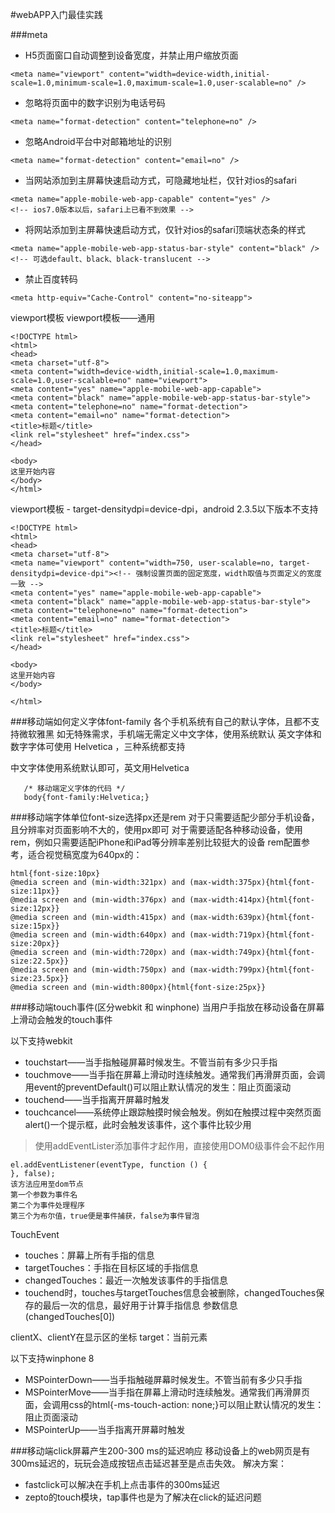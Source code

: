#webAPP入门最佳实践

###meta
* H5页面窗口自动调整到设备宽度，并禁止用户缩放页面
```
<meta name="viewport" content="width=device-width,initial-scale=1.0,minimum-scale=1.0,maximum-scale=1.0,user-scalable=no" />
```
* 忽略将页面中的数字识别为电话号码
```
<meta name="format-detection" content="telephone=no" />
```
* 忽略Android平台中对邮箱地址的识别
```
<meta name="format-detection" content="email=no" />
```
* 当网站添加到主屏幕快速启动方式，可隐藏地址栏，仅针对ios的safari
```
<meta name="apple-mobile-web-app-capable" content="yes" />
<!-- ios7.0版本以后，safari上已看不到效果 -->
```
* 将网站添加到主屏幕快速启动方式，仅针对ios的safari顶端状态条的样式
```
<meta name="apple-mobile-web-app-status-bar-style" content="black" />
<!-- 可选default、black、black-translucent -->
```
* 禁止百度转码
```
<meta http-equiv="Cache-Control" content="no-siteapp">
```

viewport模板
viewport模板——通用
```
<!DOCTYPE html>
<html>
<head>
<meta charset="utf-8">
<meta content="width=device-width,initial-scale=1.0,maximum-scale=1.0,user-scalable=no" name="viewport">
<meta content="yes" name="apple-mobile-web-app-capable">
<meta content="black" name="apple-mobile-web-app-status-bar-style">
<meta content="telephone=no" name="format-detection">
<meta content="email=no" name="format-detection">
<title>标题</title>
<link rel="stylesheet" href="index.css">
</head>

<body>
这里开始内容
</body>
</html>
```
viewport模板 - target-densitydpi=device-dpi，android 2.3.5以下版本不支持
```
<!DOCTYPE html>
<html>
<head>
<meta charset="utf-8">
<meta name="viewport" content="width=750, user-scalable=no, target-densitydpi=device-dpi"><!-- 强制设置页面的固定宽度，width取值与页面定义的宽度一致 -->
<meta content="yes" name="apple-mobile-web-app-capable">
<meta content="black" name="apple-mobile-web-app-status-bar-style">
<meta content="telephone=no" name="format-detection">
<meta content="email=no" name="format-detection">
<title>标题</title>
<link rel="stylesheet" href="index.css">
</head>

<body>
这里开始内容
</body>

</html>
```

###移动端如何定义字体font-family
各个手机系统有自己的默认字体，且都不支持微软雅黑
如无特殊需求，手机端无需定义中文字体，使用系统默认
英文字体和数字字体可使用 Helvetica ，三种系统都支持

中文字体使用系统默认即可，英文用Helvetica
````
   /* 移动端定义字体的代码 */
   body{font-family:Helvetica;}
````

###移动端字体单位font-size选择px还是rem
对于只需要适配少部分手机设备，且分辨率对页面影响不大的，使用px即可
对于需要适配各种移动设备，使用rem，例如只需要适配iPhone和iPad等分辨率差别比较挺大的设备
rem配置参考，适合视觉稿宽度为640px的：
```
html{font-size:10px}
@media screen and (min-width:321px) and (max-width:375px){html{font-size:11px}}
@media screen and (min-width:376px) and (max-width:414px){html{font-size:12px}}
@media screen and (min-width:415px) and (max-width:639px){html{font-size:15px}}
@media screen and (min-width:640px) and (max-width:719px){html{font-size:20px}}
@media screen and (min-width:720px) and (max-width:749px){html{font-size:22.5px}}
@media screen and (min-width:750px) and (max-width:799px){html{font-size:23.5px}}
@media screen and (min-width:800px){html{font-size:25px}}
```

###移动端touch事件(区分webkit 和 winphone)
当用户手指放在移动设备在屏幕上滑动会触发的touch事件

以下支持webkit

* touchstart——当手指触碰屏幕时候发生。不管当前有多少只手指
* touchmove——当手指在屏幕上滑动时连续触发。通常我们再滑屏页面，会调用event的preventDefault()可以阻止默认情况的发生：阻止页面滚动
* touchend——当手指离开屏幕时触发
* touchcancel——系统停止跟踪触摸时候会触发。例如在触摸过程中突然页面alert()一个提示框，此时会触发该事件，这个事件比较少用
> 使用addEventLister添加事件才起作用，直接使用DOM0级事件会不起作用
```
el.addEventListener(eventType, function () {
}, false);
该方法应用至dom节点
第一个参数为事件名
第二个为事件处理程序
第三个为布尔值，true便是事件捕获，false为事件冒泡
```

TouchEvent

* touches：屏幕上所有手指的信息
* targetTouches：手指在目标区域的手指信息
* changedTouches：最近一次触发该事件的手指信息
* touchend时，touches与targetTouches信息会被删除，changedTouches保存的最后一次的信息，最好用于计算手指信息
参数信息(changedTouches[0])

clientX、clientY在显示区的坐标
target：当前元素

以下支持winphone 8

* MSPointerDown——当手指触碰屏幕时候发生。不管当前有多少只手指
* MSPointerMove——当手指在屏幕上滑动时连续触发。通常我们再滑屏页面，会调用css的html{-ms-touch-action: none;}可以阻止默认情况的发生：阻止页面滚动
* MSPointerUp——当手指离开屏幕时触发

###移动端click屏幕产生200-300 ms的延迟响应
移动设备上的web网页是有300ms延迟的，玩玩会造成按钮点击延迟甚至是点击失效。
解决方案：

* fastclick可以解决在手机上点击事件的300ms延迟
* zepto的touch模块，tap事件也是为了解决在click的延迟问题